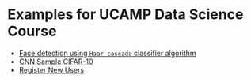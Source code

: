 # Examples for UCAMP Data Science Course

- [Face detection using `Haar cascade` classifier algorithm](face_detection)
- [CNN Sample CIFAR-10](cnn-cifar-10)
- [Register New Users](register_new_users)
